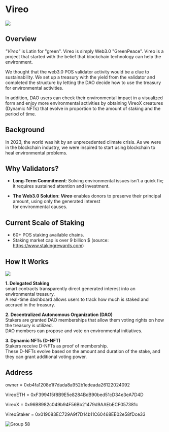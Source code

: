 # Vireo
![](https://github-production-user-asset-6210df.s3.amazonaws.com/141917797/265234410-2a9db320-cc39-4333-a0cd-45010555bde2.png)

## Overview
*"Vireo"* is Latin for "green". Vireo is simply Web3.0 "GreenPeace". Vireo is a project that started with the belief that blockchain technology can help the environment. 

We thought that the web3.0 POS validator activity would be a clue to sustainability. We set up a treasury with the yield from the validator and completed the structure by letting the DAO decide how to use the treasury for environmental activities.

In addition, DAO users can check their environmental impact in a visualized form and enjoy more environmental activities by obtaining VireoX creatures (Dynamic NFTs) that evolve in proportion to the amount of staking and the period of time.


## Background
In 2023, the world was hit by an unprecedented climate crisis. As we were in the blockchain industry, we were inspired to start using blockchain to heal environmental problems. 

## Why Validators?
-   **Long-Term Commitment**: Solving environmental issues isn't a quick fix; it requires sustained attention and investment.

-   **The Web3.0 Solution**: ***Vireo*** enables donors to preserve their principal amount, using only the generated interest  
    for environmental causes.


## Current Scale of Staking
-  60+ POS staking available chains.
- Staking market cap is over 9 billion $
(source: https://www.stakingrewards.com)

## How It Works
![](https://github-production-user-asset-6210df.s3.amazonaws.com/141917797/265223870-c20a4188-2788-4717-98f9-154247fbd24c.png)

**1. Delegated Staking**  
smart contracts transparently direct generated interest into an environmental treasury.  
A real-time dashboard allows users to track how much is staked and accrued in the treasury.

**2. Decentralized Autonomous Organization (DAO)**  
Stakers are granted DAO memberships that allow them voting rights on how the treasury is utilized.  
DAO members can propose and vote on environmental initiatives.

**3. Dynamic NFTs (D-NFT)**  
Stakers receive D-NFTs as proof of membership.  
These D-NFTs evolve based on the amount and duration of the stake, and they can grant additional voting power.


## Address
owner = 0xb4fa1208e1f7dada8a952b1edeada26122024092

VireoETH = 0xF399415f8B9E5e8284BdB90bed51cD34e3eA7D4D

VireoX = 0x96B8982c049b94F56Bb21479d9AAEbECF057381c

VireoStaker = 0x019083EC729A9f7D14b11C60468EE02e58fDce33



![Group 58](https://github.com/CoredotLab/RDVDAO/assets/141917797/57ed6519-efab-4a97-ac56-10dc46c118a2)
